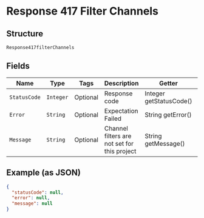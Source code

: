 
# Response 417 Filter Channels

## Structure

`Response417filterChannels`

## Fields

| Name | Type | Tags | Description | Getter | Setter |
|  --- | --- | --- | --- | --- | --- |
| `StatusCode` | `Integer` | Optional | Response code | Integer getStatusCode() | setStatusCode(Integer statusCode) |
| `Error` | `String` | Optional | Expectation Failed | String getError() | setError(String error) |
| `Message` | `String` | Optional | Channel filters are not set for this project | String getMessage() | setMessage(String message) |

## Example (as JSON)

```json
{
  "statusCode": null,
  "error": null,
  "message": null
}
```

